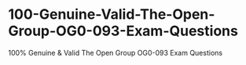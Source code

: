 # 100-Genuine-Valid-The-Open-Group-OG0-093-Exam-Questions
100% Genuine &amp; Valid The Open Group OG0-093 Exam Questions
